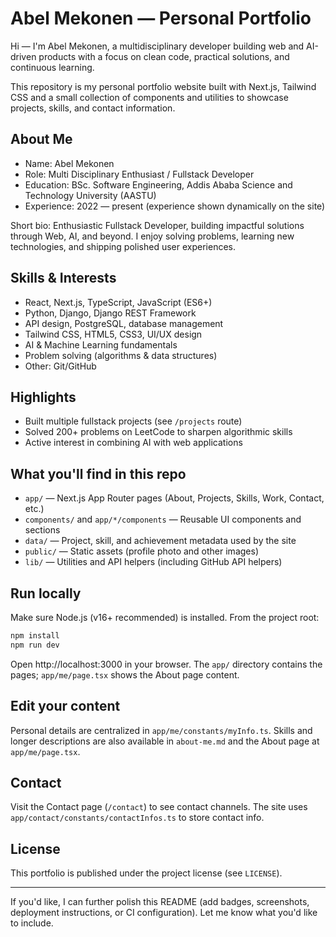 # Abel Mekonen — Personal Portfolio

Hi — I'm Abel Mekonen, a multidisciplinary developer building web and AI-driven products with a focus on clean code, practical solutions, and continuous learning.

This repository is my personal portfolio website built with Next.js, Tailwind CSS and a small collection of components and utilities to showcase projects, skills, and contact information.

## About Me

-   Name: Abel Mekonen
-   Role: Multi Disciplinary Enthusiast / Fullstack Developer
-   Education: BSc. Software Engineering, Addis Ababa Science and Technology University (AASTU)
-   Experience: 2022 — present (experience shown dynamically on the site)

Short bio: Enthusiastic Fullstack Developer, building impactful solutions through Web, AI, and beyond. I enjoy solving problems, learning new technologies, and shipping polished user experiences.

## Skills & Interests

-   React, Next.js, TypeScript, JavaScript (ES6+)
-   Python, Django, Django REST Framework
-   API design, PostgreSQL, database management
-   Tailwind CSS, HTML5, CSS3, UI/UX design
-   AI & Machine Learning fundamentals
-   Problem solving (algorithms & data structures)
-   Other: Git/GitHub

## Highlights

-   Built multiple fullstack projects (see `/projects` route)
-   Solved 200+ problems on LeetCode to sharpen algorithmic skills
-   Active interest in combining AI with web applications

## What you'll find in this repo

-   `app/` — Next.js App Router pages (About, Projects, Skills, Work, Contact, etc.)
-   `components/` and `app/*/components` — Reusable UI components and sections
-   `data/` — Project, skill, and achievement metadata used by the site
-   `public/` — Static assets (profile photo and other images)
-   `lib/` — Utilities and API helpers (including GitHub API helpers)

## Run locally

Make sure Node.js (v16+ recommended) is installed. From the project root:

```powershell
npm install
npm run dev
```

Open http://localhost:3000 in your browser. The `app/` directory contains the pages; `app/me/page.tsx` shows the About page content.

## Edit your content

Personal details are centralized in `app/me/constants/myInfo.ts`. Skills and longer descriptions are also available in `about-me.md` and the About page at `app/me/page.tsx`.

## Contact

Visit the Contact page (`/contact`) to see contact channels. The site uses `app/contact/constants/contactInfos.ts` to store contact info.

## License

This portfolio is published under the project license (see `LICENSE`).

---

If you'd like, I can further polish this README (add badges, screenshots, deployment instructions, or CI configuration). Let me know what you'd like to include.

